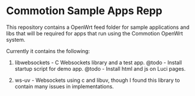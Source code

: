 # Commotion Sample Apps Repp

This repository contains a OpenWrt feed folder for sample applications and libs
that will be required for apps that run using the Commotion OpenWrt system.

Currently it contains the following:

1. libwebsockets - C Websockets library and a test app.
  @todo - Install startup script for demo app. 
  @todo - Install html and js on Luci pages.

2. ws-uv - Websockets using c and libuv, though I found this library to contain many issues in implementations.
  

